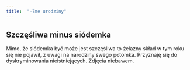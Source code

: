 ```yaml
---
title:  "-7me urodziny"
---
```


## Szczęśliwa minus siódemka

Mimo, że siódemka być może jest szczęśliwa to żelazny skład w tym roku się nie pojawił, z uwagi na narodziny swego potomka. Przyznaję się do dyskryminowania nieistniejących. Zdjęcia niebawem.